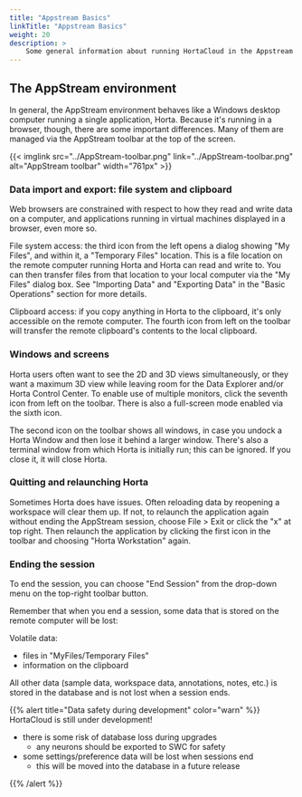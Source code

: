 ```yaml
---
title: "Appstream Basics"
linkTitle: "Appstream Basics"
weight: 20
description: >
    Some general information about running HortaCloud in the Appstream environment
---
```



## The AppStream environment

In general, the AppStream environment behaves like a Windows desktop computer running a single application, Horta. Because it's running in a browser, though, there are some important differences. Many of them are managed via the AppStream toolbar at the top of the screen.

{{< imglink src="../AppStream-toolbar.png" link="../AppStream-toolbar.png" alt="AppStream toolbar" width="761px" >}}

### Data import and export: file system and clipboard

Web browsers are constrained with respect to how they read and write data on a computer, and applications running in virtual machines displayed in a browser, even more so.

File system access: the third icon from the left opens a dialog showing "My Files", and within it, a "Temporary Files" location. This is a file location on the remote computer running Horta and Horta can read and write to. You can then transfer files from that location to your local computer via the "My Files" dialog box. See "Importing Data" and "Exporting Data" in the "Basic Operations" section for more details.

Clipboard access: if you copy anything in Horta to the clipboard, it's only accessible on the remote computer. The fourth icon from left on the toolbar will transfer the remote clipboard's contents to the local clipboard.

### Windows and screens

Horta users often want to see the 2D and 3D views simultaneously, or they want a maximum 3D view while leaving room for the Data Explorer and/or Horta Control Center. To enable use of multiple monitors, click the seventh icon from left on the toolbar. There is also a full-screen mode enabled via the sixth icon.

The second icon on the toolbar shows all windows, in case you undock a Horta Window and then lose it behind a larger window. There's also a terminal window from which Horta is initially run; this can be ignored. If you close it, it will close Horta.

### Quitting and relaunching Horta

Sometimes Horta does have issues. Often reloading data by reopening a workspace will clear them up. If not, to relaunch the application again without ending the AppStream session, choose File > Exit or click the "x" at top right. Then relaunch the application by clicking the first icon in the toolbar and choosing "Horta Workstation" again.

### Ending the session

To end the session, you can choose "End Session" from the drop-down menu on the top-right toolbar button.

Remember that when you end a session, some data that is stored on the remote computer will be lost:

Volatile data:
- files in "MyFiles/Temporary Files"
- information on the clipboard

All other data (sample data, workspace data, annotations, notes, etc.) is stored in the database and is not lost when a session ends.

{{% alert title="Data safety during development" color="warn" %}}
HortaCloud is still under development! 

- there is some risk of database loss during upgrades
    + any neurons should be exported to SWC for safety
- some settings/preference data will be lost when sessions end
    + this will be moved into the database in a future release

{{% /alert %}}

